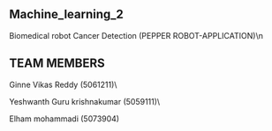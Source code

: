 ## Machine_learning_2
Biomedical robot Cancer Detection (PEPPER ROBOT-APPLICATION)\n

## TEAM MEMBERS

Ginne Vikas Reddy (5061211)\

Yeshwanth Guru krishnakumar (5059111)\

Elham mohammadi (5073904)
